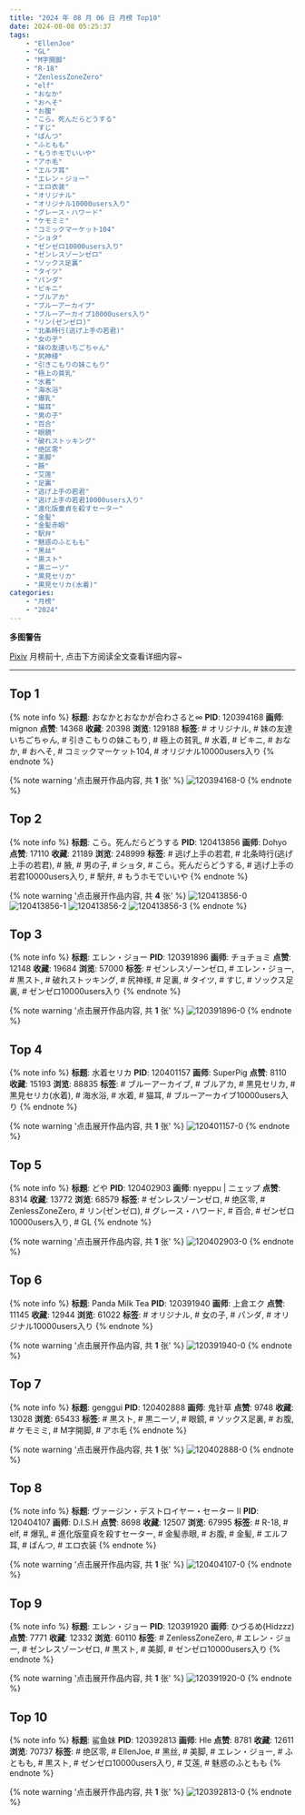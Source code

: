 ```yaml
---
title: "2024 年 08 月 06 日 月榜 Top10"
date: 2024-08-08 05:25:37
tags:
    - "EllenJoe"
    - "GL"
    - "M字開脚"
    - "R-18"
    - "ZenlessZoneZero"
    - "elf"
    - "おなか"
    - "おへそ"
    - "お腹"
    - "こら。死んだらどうする"
    - "すじ"
    - "ぱんつ"
    - "ふともも"
    - "もうホモでいいや"
    - "アホ毛"
    - "エルフ耳"
    - "エレン・ジョー"
    - "エロ衣装"
    - "オリジナル"
    - "オリジナル10000users入り"
    - "グレース・ハワード"
    - "ケモミミ"
    - "コミックマーケット104"
    - "ショタ"
    - "ゼンゼロ10000users入り"
    - "ゼンレスゾーンゼロ"
    - "ソックス足裏"
    - "タイツ"
    - "パンダ"
    - "ビキニ"
    - "ブルアカ"
    - "ブルーアーカイブ"
    - "ブルーアーカイブ10000users入り"
    - "リン(ゼンゼロ)"
    - "北条時行(逃げ上手の若君)"
    - "女の子"
    - "妹の友達いちごちゃん"
    - "尻神様"
    - "引きこもりの妹こもり"
    - "極上の貧乳"
    - "水着"
    - "海水浴"
    - "爆乳"
    - "猫耳"
    - "男の子"
    - "百合"
    - "眼鏡"
    - "破れストッキング"
    - "绝区零"
    - "美脚"
    - "腋"
    - "艾莲"
    - "足裏"
    - "逃げ上手の若君"
    - "逃げ上手の若君10000users入り"
    - "進化版童貞を殺すセーター"
    - "金髪"
    - "金髪赤眼"
    - "駅弁"
    - "魅惑のふともも"
    - "黑丝"
    - "黒スト"
    - "黒ニーソ"
    - "黒見セリカ"
    - "黒見セリカ(水着)"
categories:
    - "月榜"
    - "2024"
---
```


<i class="fa fa-triangle-exclamation"></i>**多图警告**<i class="fa fa-triangle-exclamation"></i>

[Pixiv](https://www.pixiv.net/) 月榜前十, 点击下方阅读全文查看详细内容~

<!-- more -->

---

## Top 1

{% note info %}
**标题**: おなかとおなかが合わさると∞
**PID**: 120394168 **画师**: mignon
**点赞**: 14368 **收藏**: 20398 **浏览**: 129188
**标签**: # オリジナル, # 妹の友達いちごちゃん, # 引きこもりの妹こもり, # 極上の貧乳, # 水着, # ビキニ, # おなか, # おへそ, # コミックマーケット104, # オリジナル10000users入り
{% endnote %}

{% note warning '点击展开作品内容, 共 **1** 张' %}
![120394168-0](https://i.pixiv.re/img-original/img/2024/07/10/01/16/39/120394168_p0.jpg)
{% endnote %}

## Top 2

{% note info %}
**标题**: こら。死んだらどうする
**PID**: 120413856 **画师**: Dohyo
**点赞**: 17110 **收藏**: 21189 **浏览**: 248999
**标签**: # 逃げ上手の若君, # 北条時行(逃げ上手の若君), # 腋, # 男の子, # ショタ, # こら。死んだらどうする, # 逃げ上手の若君10000users入り, # 駅弁, # もうホモでいいや
{% endnote %}

{% note warning '点击展开作品内容, 共 **4** 张' %}
![120413856-0](https://i.pixiv.re/img-original/img/2024/07/16/20/31/38/120413856_p0.jpg)
![120413856-1](https://i.pixiv.re/img-original/img/2024/07/16/20/31/38/120413856_p1.jpg)
![120413856-2](https://i.pixiv.re/img-original/img/2024/07/16/20/31/38/120413856_p2.jpg)
![120413856-3](https://i.pixiv.re/img-original/img/2024/07/16/20/31/38/120413856_p3.jpg)
{% endnote %}

## Top 3

{% note info %}
**标题**: エレン・ジョー
**PID**: 120391896 **画师**: チョチョミ
**点赞**: 12148 **收藏**: 19684 **浏览**: 57000
**标签**: # ゼンレスゾーンゼロ, # エレン・ジョー, # 黒スト, # 破れストッキング, # 尻神様, # 足裏, # タイツ, # すじ, # ソックス足裏, # ゼンゼロ10000users入り
{% endnote %}

{% note warning '点击展开作品内容, 共 **1** 张' %}
![120391896-0](https://i.pixiv.re/img-original/img/2024/07/10/00/00/11/120391896_p0.png)
{% endnote %}

## Top 4

{% note info %}
**标题**: 水着セリカ
**PID**: 120401157 **画师**: SuperPig
**点赞**: 8110 **收藏**: 15193 **浏览**: 88835
**标签**: # ブルーアーカイブ, # ブルアカ, # 黒見セリカ, # 黒見セリカ(水着), # 海水浴, # 水着, # 猫耳, # ブルーアーカイブ10000users入り
{% endnote %}

{% note warning '点击展开作品内容, 共 **1** 张' %}
![120401157-0](https://i.pixiv.re/img-original/img/2024/07/10/11/00/01/120401157_p0.png)
{% endnote %}

## Top 5

{% note info %}
**标题**: どや
**PID**: 120402903 **画师**: nyeppu | ニェップ
**点赞**: 8314 **收藏**: 13772 **浏览**: 68579
**标签**: # ゼンレスゾーンゼロ, # 绝区零, # ZenlessZoneZero, # リン(ゼンゼロ), # グレース・ハワード, # 百合, # ゼンゼロ10000users入り, # GL
{% endnote %}

{% note warning '点击展开作品内容, 共 **1** 张' %}
![120402903-0](https://i.pixiv.re/img-original/img/2024/07/10/12/52/22/120402903_p0.png)
{% endnote %}

## Top 6

{% note info %}
**标题**: Panda Milk Tea
**PID**: 120391940 **画师**: 上倉エク
**点赞**: 11145 **收藏**: 12944 **浏览**: 61022
**标签**: # オリジナル, # 女の子, # パンダ, # オリジナル10000users入り
{% endnote %}

{% note warning '点击展开作品内容, 共 **1** 张' %}
![120391940-0](https://i.pixiv.re/img-original/img/2024/07/10/00/00/22/120391940_p0.jpg)
{% endnote %}

## Top 7

{% note info %}
**标题**: genggui
**PID**: 120402888 **画师**: 鬼针草
**点赞**: 9748 **收藏**: 13028 **浏览**: 65433
**标签**: # 黒スト, # 黒ニーソ, # 眼鏡, # ソックス足裏, # お腹, # ケモミミ, # M字開脚, # アホ毛
{% endnote %}

{% note warning '点击展开作品内容, 共 **1** 张' %}
![120402888-0](https://i.pixiv.re/img-original/img/2024/07/10/12/51/25/120402888_p0.jpg)
{% endnote %}

## Top 8

{% note info %}
**标题**: ヴァージン・デストロイヤー・セーター II
**PID**: 120404107 **画师**: D.I.S.H
**点赞**: 8698 **收藏**: 12507 **浏览**: 67995
**标签**: # R-18, # elf, # 爆乳, # 進化版童貞を殺すセーター, # 金髪赤眼, # お腹, # 金髪, # エルフ耳, # ぱんつ, # エロ衣装
{% endnote %}

{% note warning '点击展开作品内容, 共 **1** 张' %}
![120404107-0](https://i.pixiv.re/img-original/img/2024/07/10/14/14/23/120404107_p0.jpg)
{% endnote %}

## Top 9

{% note info %}
**标题**: エレン・ジョー
**PID**: 120391920 **画师**: ひづるめ(Hidzzz)
**点赞**: 7771 **收藏**: 12332 **浏览**: 60110
**标签**: # ZenlessZoneZero, # エレン・ジョー, # ゼンレスゾーンゼロ, # 黒スト, # 美脚, # ゼンゼロ10000users入り
{% endnote %}

{% note warning '点击展开作品内容, 共 **1** 张' %}
![120391920-0](https://i.pixiv.re/img-original/img/2024/07/10/00/00/17/120391920_p0.jpg)
{% endnote %}

## Top 10

{% note info %}
**标题**: 鲨鱼妹
**PID**: 120392813 **画师**: Hle
**点赞**: 8781 **收藏**: 12611 **浏览**: 70737
**标签**: # 绝区零, # EllenJoe, # 黑丝, # 美脚, # エレン・ジョー, # ふともも, # 黒スト, # ゼンゼロ10000users入り, # 艾莲, # 魅惑のふともも
{% endnote %}

{% note warning '点击展开作品内容, 共 **1** 张' %}
![120392813-0](https://i.pixiv.re/img-original/img/2024/07/10/00/21/14/120392813_p0.jpg)
{% endnote %}
